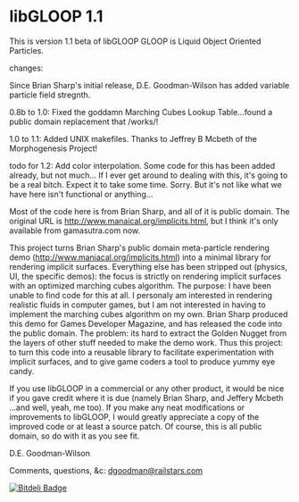 libGLOOP 1.1
============

This is version 1.1 beta of libGLOOP
GLOOP is Liquid Object Oriented Particles.

changes:

Since Brian Sharp's initial release, D.E. Goodman-Wilson has added variable
particle field stregnth.

0.8b to 1.0:
Fixed the goddamn Marching Cubes Lookup Table...found a public domain
replacement that /works/!

1.0 to 1.1:
Added UNIX makefiles. Thanks to Jeffrey B Mcbeth of the Morphogenesis Project!

todo for 1.2:
Add color interpolation. Some code for this has been added already, but
not much... If I ever get around to dealing with this, it's going to be 
a real bitch. Expect it to take some time. Sorry. But it's not like what we
have here isn't functional or anything...

Most of the code here is from Brian Sharp, and all of it is public domain.
The original URL is http://www.manaical.org/implicits.html, but I think
it's only available from gamasutra.com now.

This project turns Brian Sharp's public domain meta-particle rendering demo
(http://www.maniacal.org/implicits.html) into a minimal library for rendering
implicit surfaces. Everything else has been stripped out (physics, UI, the
specific demos): the focus is strictly on rendering implicit surfaces with an
optimized marching cubes algorithm.
The purpose: I have been unable to find code for this at all. I personaly am
interested in rendering realistic fluids in computer games, but I am not
interested in having to implement the marching cubes algorithm on my own.
Brian Sharp produced this demo for Games Developer Magazine, and has released
the code into the public domain. The problem: its hard to extract the Golden
Nugget from the layers of other stuff needed to make the demo work. Thus this
project: to turn this code into a reusable library to facilitate
experimentation with implicit surfaces, and to give game coders a
tool to produce yummy eye candy.

If you use libGLOOP in a commercial or any other product, it would be nice
if you gave credit where it is due (namely Brian Sharp, and Jeffery Mcbeth
...and well, yeah, me too).  If you make any neat modifications
or improvements to libGLOOP, I would greatly appreciate a copy of the
improved code or at least a source patch. Of course, this is all public domain,
so do with it as you see fit.

D.E. Goodman-Wilson

Comments, questions, &c:
dgoodman@railstars.com

[![Bitdeli Badge](https://d2weczhvl823v0.cloudfront.net/DEGoodmanWilson/libgloop/trend.png)](https://bitdeli.com/free "Bitdeli Badge")
